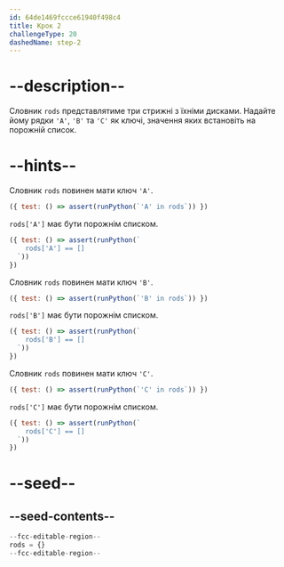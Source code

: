 ```yaml
---
id: 64de1469fccce61940f498c4
title: Крок 2
challengeType: 20
dashedName: step-2
---
```


# --description--

Словник `rods` представлятиме три стрижні з їхніми дисками. Надайте йому рядки `'A'`, `'B'` та `'C'` як ключі, значення яких встановіть на порожній список.

# --hints--

Словник `rods` повинен мати ключ `'A'`.

```js
({ test: () => assert(runPython(`'A' in rods`)) })
```

`rods['A']` має бути порожнім списком.

```js
({ test: () => assert(runPython(`
    rods['A'] == []
  `))
})
```

Словник `rods` повинен мати ключ `'B'`.

```js
({ test: () => assert(runPython(`'B' in rods`)) })
```

`rods['B']` має бути порожнім списком.

```js
({ test: () => assert(runPython(`
    rods['B'] == []
  `))
})
```

Словник `rods` повинен мати ключ `'C'`.

```js
({ test: () => assert(runPython(`'C' in rods`)) })
```

`rods['C']` має бути порожнім списком.

```js
({ test: () => assert(runPython(`
    rods['C'] == []
  `))
})
```

# --seed--

## --seed-contents--

```py
--fcc-editable-region--
rods = {}
--fcc-editable-region--
```
